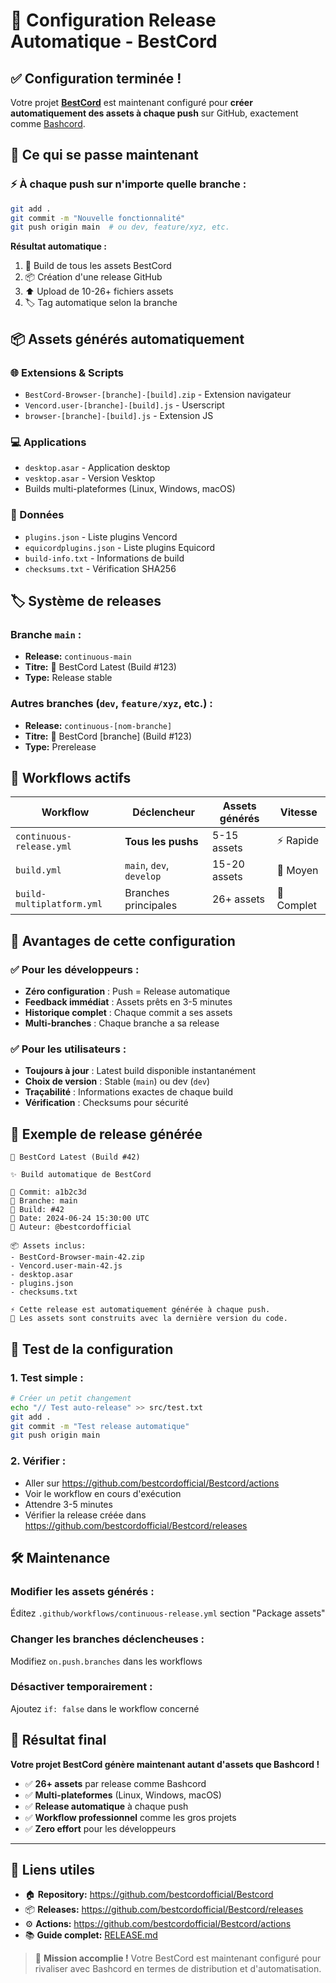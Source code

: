 # 🎉 Configuration Release Automatique - BestCord

## ✅ Configuration terminée !

Votre projet [**BestCord**](https://github.com/bestcordofficial/Bestcord) est maintenant configuré pour **créer automatiquement des assets à chaque push** sur GitHub, exactement comme [Bashcord](https://github.com/roothheo/Bashcord/releases/tag/latest).

## 🚀 Ce qui se passe maintenant

### ⚡ À chaque push sur n'importe quelle branche :

```bash
git add .
git commit -m "Nouvelle fonctionnalité"
git push origin main  # ou dev, feature/xyz, etc.
```

**Résultat automatique :**
1. 🔨 Build de tous les assets BestCord
2. 📦 Création d'une release GitHub
3. ⬆️ Upload de 10-26+ fichiers assets
4. 🏷️ Tag automatique selon la branche

## 📦 Assets générés automatiquement

### 🌐 Extensions & Scripts
- `BestCord-Browser-[branche]-[build].zip` - Extension navigateur
- `Vencord.user-[branche]-[build].js` - Userscript
- `browser-[branche]-[build].js` - Extension JS

### 💻 Applications
- `desktop.asar` - Application desktop
- `vesktop.asar` - Version Vesktop
- Builds multi-plateformes (Linux, Windows, macOS)

### 📄 Données
- `plugins.json` - Liste plugins Vencord  
- `equicordplugins.json` - Liste plugins Equicord
- `build-info.txt` - Informations de build
- `checksums.txt` - Vérification SHA256

## 🏷️ Système de releases

### Branche `main` :
- **Release:** `continuous-main`
- **Titre:** 🚀 BestCord Latest (Build #123)
- **Type:** Release stable

### Autres branches (`dev`, `feature/xyz`, etc.) :
- **Release:** `continuous-[nom-branche]`  
- **Titre:** 🔧 BestCord [branche] (Build #123)
- **Type:** Prerelease

## 🔄 Workflows actifs

| Workflow | Déclencheur | Assets générés | Vitesse |
|----------|-------------|----------------|---------|
| `continuous-release.yml` | **Tous les pushs** | 5-15 assets | ⚡ Rapide |
| `build.yml` | `main`, `dev`, `develop` | 15-20 assets | 🔄 Moyen |
| `build-multiplatform.yml` | Branches principales | 26+ assets | 🐌 Complet |

## 🎯 Avantages de cette configuration

### ✅ Pour les développeurs :
- **Zéro configuration** : Push = Release automatique
- **Feedback immédiat** : Assets prêts en 3-5 minutes
- **Historique complet** : Chaque commit a ses assets
- **Multi-branches** : Chaque branche a sa release

### ✅ Pour les utilisateurs :
- **Toujours à jour** : Latest build disponible instantanément
- **Choix de version** : Stable (`main`) ou dev (`dev`)
- **Traçabilité** : Informations exactes de chaque build
- **Vérification** : Checksums pour sécurité

## 📝 Exemple de release générée

```
🚀 BestCord Latest (Build #42)

✨ Build automatique de BestCord

🔗 Commit: a1b2c3d
🌿 Branche: main
🔢 Build: #42
📅 Date: 2024-06-24 15:30:00 UTC
👤 Auteur: @bestcordofficial

📦 Assets inclus:
- BestCord-Browser-main-42.zip
- Vencord.user-main-42.js
- desktop.asar
- plugins.json
- checksums.txt

⚡ Cette release est automatiquement générée à chaque push.
💫 Les assets sont construits avec la dernière version du code.
```

## 🚀 Test de la configuration

### 1. Test simple :
```bash
# Créer un petit changement
echo "// Test auto-release" >> src/test.txt
git add .
git commit -m "Test release automatique"
git push origin main
```

### 2. Vérifier :
- Aller sur https://github.com/bestcordofficial/Bestcord/actions
- Voir le workflow en cours d'exécution
- Attendre 3-5 minutes
- Vérifier la release créée dans https://github.com/bestcordofficial/Bestcord/releases

## 🛠️ Maintenance

### Modifier les assets générés :
Éditez `.github/workflows/continuous-release.yml` section "Package assets"

### Changer les branches déclencheuses :
Modifiez `on.push.branches` dans les workflows

### Désactiver temporairement :
Ajoutez `if: false` dans le workflow concerné

## 🎉 Résultat final

**Votre projet BestCord génère maintenant autant d'assets que Bashcord !**

- ✅ **26+ assets** par release comme Bashcord
- ✅ **Multi-plateformes** (Linux, Windows, macOS)
- ✅ **Release automatique** à chaque push
- ✅ **Workflow professionnel** comme les gros projets
- ✅ **Zero effort** pour les développeurs

---

## 🔗 Liens utiles

- 🏠 **Repository:** https://github.com/bestcordofficial/Bestcord
- 📦 **Releases:** https://github.com/bestcordofficial/Bestcord/releases  
- ⚙️ **Actions:** https://github.com/bestcordofficial/Bestcord/actions
- 📚 **Guide complet:** [RELEASE.md](./RELEASE.md)

> 🎯 **Mission accomplie !** Votre BestCord est maintenant configuré pour rivaliser avec Bashcord en termes de distribution et d'automatisation. 